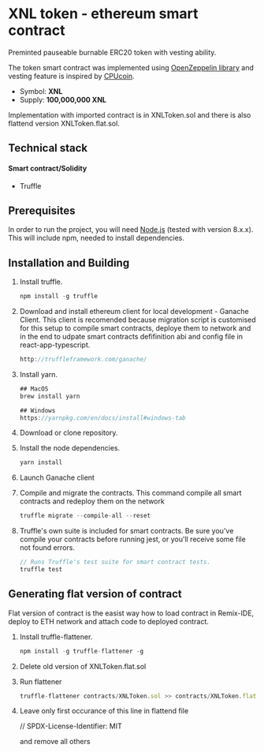 # XNL token - ethereum smart contract

Preminted pauseable burnable ERC20 token with vesting ability.

The token smart contract was implemented using [OpenZeppelin library](https://github.com/OpenZeppelin/openzeppelin-contracts) 
and vesting feature is inspired by [CPUcoin](https://github.com/cpu-coin/CPUcoin).

- Symbol: **XNL**
- Supply: **100,000,000 XNL**

Implementation with imported contract is in XNLToken.sol and there is also flattend version XNLToken.flat.sol.

## Technical stack

#### Smart contract/Solidity
- Truffle

## Prerequisites
In order to run the project, you will need [Node.js](https://nodejs.org) (tested with version 8.x.x). This will include npm, needed to install dependencies.

## Installation and Building

1. Install truffle.
    ```javascript    
    npm install -g truffle
    ```


2. Download and install ethereum client for local development - Ganache Client. This client is recomended because migration script is customised for this setup to compile smart contracts, deploye them to network and in the end to udpate smart contracts defifinition abi and config file in react-app-typescript.
    ```javascript    
    http://truffleframework.com/ganache/
    ```

3. Install yarn.

    ```javascript
    ## MacOS
    brew install yarn

    ## Windows
    https://yarnpkg.com/en/docs/install#windows-tab
    ```

4. Download or clone repository.

5. Install the node dependencies.
    ```javascript
    yarn install
    ```

6. Launch Ganache client

7. Compile and migrate the contracts. This command compile all smart contracts and redeploy them on the network
    ```javascript
    truffle migrate --compile-all --reset
    ```
8. Truffle's own suite is included for smart contracts. Be sure you've compile your contracts before running jest, or you'll receive some file not found errors.
    ```javascript
    // Runs Truffle's test suite for smart contract tests.
    truffle test
    ```


## Generating flat version of contract
Flat version of contract is the easist way how to load contract in Remix-IDE, deploy to ETH network and attach code to deployed contract.

1. Install truffle-flattener.
    ```javascript    
    npm install -g truffle-flattener -g
    ```

2. Delete old version of XNLToken.flat.sol

3. Run flattener
    ```javascript
    truffle-flattener contracts/XNLToken.sol >> contracts/XNLToken.flat.sol
    ```
4. Leave only first occurance of this line in flattend file 

    // SPDX-License-Identifier: MIT

    and remove all others